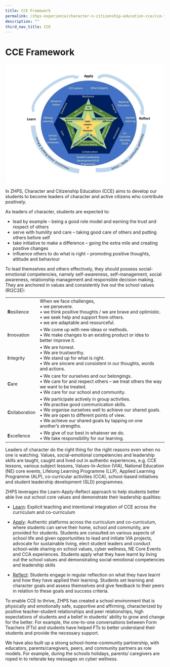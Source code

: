 ```yaml
---
title: CCE Framework
permalink: /zhps-experience/character-n-citizenship-education-cce/cce-framework/
description: ""
third_nav_title: CCE
---
```

# CCE Framework

![](/images/ZHPS%20Experience/CCE%20Framework.jpg)

In ZHPS, Character and Citizenship Education (CCE) aims to develop our students to become leaders of character and active citizens who contribute positively.

  

As leaders of character, students are expected to:

*   lead by example – being a good role model and earning the trust and respect of others
*   serve with humility and care – taking good care of others and putting others before self
*   take initiative to make a difference – going the extra mile and creating positive changes
*   influence others to do what is right – promoting positive thoughts, attitude and behaviour


To lead themselves and others effectively, they should possess social-emotional competencies, namely self-awareness, self-management, social awareness, relationship management and responsible decision making. They are anchored in values and consistently live out the school values (RI2C2E):

|               |                              |
|-------------|---------------------|
| **R**esilience    | When we face challenges,<br>• we persevere.<br>• we think positive thoughts / we are brave and optimistic.<br>• we seek help and support from others.<br>• we are adaptable and resourceful.                                                                                |
| **I**nnovation    | • We come up with new ideas or methods.<br>• We make changes to an existing product or idea to better improve it.                                                                                                                                                       |
| **I**ntegrity     | • We are honest.<br>• We are trustworthy.<br>• We stand up for what is right.<br>• We are sincere and consistent in our thoughts, words and actions.                                                                                                                        |
| **C**are          | • We care for ourselves and our belongings.<br>• We care for and respect others – we treat others the way we want to be treated.<br>• We care for our school and community.                                                                                               |
| **C**ollaboration | • We participate actively in group activities.<br>• We practise good communication skills.<br>• We organise ourselves well to achieve our shared goals.<br>• We are open to different points of view.<br>• We achieve our shared goals by tapping on one another’s strengths. |
| **E**xcellence    | • We give of our best in whatever we do.<br>• We take responsibility for our learning.                                                         |

Leaders of character do the right thing for the right reasons even when no one is watching. Values, social-emotional competencies and leadership skills are taught, caught and lived out in authentic experiences, e.g. CCE lessons, various subject lessons, Values-In-Action (VIA), National Education (NE) core events, Lifelong Learning Programme (LLP), Applied Learning Programme (ALP), co-curricular activities (CCA), school-based initiatives and student leadership development (SLD) programmes.

  

ZHPS leverages the Learn-Apply-Reflect approach to help students better able live out school core values and demonstrate their leadership qualities:

*   <u>Learn</u>: Explicit teaching and intentional integration of CCE across the curriculum and co-curriculum

*   <u>Apply</u>: Authentic platforms across the curriculum and co-curriculum, where students can serve their home, school and community, are provided for students. Students are consulted on various aspects of school life and given opportunities to lead and initiate VIA projects, advocate for sustainable living, elect student leaders and conduct school-wide sharing on school values, cyber wellness, NE Core Events and CCA experiences. Students apply what they have learnt by living out the school values and demonstrating social-emotional competencies and leadership skills

*   <u>Reflect</u>: Students engage in regular reflection on what they have learnt and how they have applied their learning. Students set learning and character goals and assess themselves and give feedback to their peers in relation to these goals and success criteria.

  

To enable CCE to thrive, ZHPS has created a school environment that is physically and emotionally safe, supportive and affirming, characterized by positive teacher-student relationships and peer relationships, high expectations of students and a belief in students’ ability to grow and change for the better. For example, the one-to-one conversations between Form Teachers (FTs) and students have helped FTs to better understand their students and provide the necessary support.

  

We have also built up a strong school-home-community partnership, with educators, parents/caregivers, peers, and community partners as role models. For example, during the schools holidays, parents/ caregivers are roped in to reiterate key messages on cyber wellness.